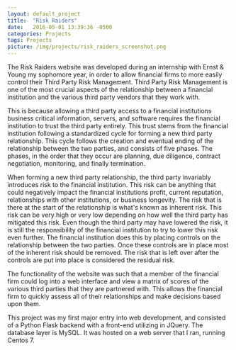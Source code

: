 ```yaml
---
layout: default_project
title:  "Risk Raiders"
date:   2016-05-01 13:39:36 -0500
categories: Projects
tags: Projects
picture: /img/projects/risk_raiders_screenshot.png
---
```


The Risk Raiders website was developed during an internship with Ernst & Young my sophomore year, in order to allow financial firms to more easily control their Third Party Risk Management. Third Party Risk Management is one of the most crucial aspects of the relationship between a financial institution and the various third party vendors that they work with.

This is because allowing a third party access to a financial institutions business critical information, servers, and software requires the financial institution to trust the third party entirely. This trust stems from the financial institution following a standardized cycle for forming a new third party relationship. This cycle follows the creation and eventual ending of the relationship between the two parties, and consists of five phases. The phases, in the order that they occur are planning, due diligence, contract negotiation, monitoring, and finally termination.

When forming a new third party relationship, the third party invariably introduces risk to the financial institution. This risk can be anything that could negatively impact the financial institutions profit, current reputation, relationships with other institutions, or business longevity. The risk that is there at the start of the relationship is what's known as inherent risk. This risk can be very high or very low depending on how well the third party has mitigated this risk. Even though the third party may have lowered the risk, it is still the responsibility of the financial institution to try to lower this risk even further. The financial institution does this by placing controls on the relationship between the two parties. Once these controls are in place most of the inherent risk should be removed. The risk that is left over after the controls are put into place is considered the residual risk.

The functionality of the website was such that a member of the financial firm could log into a web interface and view a matrix of scores of the various third parties that they are partnered with. This allows the financial firm to quickly assess all of their relationships and make decisions based upon them.

This project was my first major entry into web development, and consisted of a Python Flask backend with a front-end utilizing in JQuery. The database layer is MySQL. It was hosted on a web server that I ran, running Centos 7.
